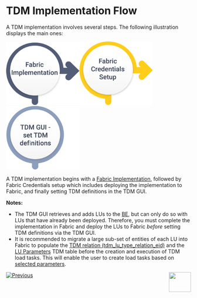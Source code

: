 # TDM Implementation Flow

A TDM implementation involves several steps. The following illustration displays the main ones:

[<img src="images/tdm_implementation_flow_step1.png" alt="drawing" width="200pxl"/>](03_tdm_fabric_implementation_flow.md)[<img src="images/tdm_implementation_flow_step2.png" alt="drawing" width="200pxl"/>](/articles/TDM/tdm_configuration/03_tdm_fabric_credentials.md)[<img src="images/tdm_implementation_flow_step4.png" alt="drawing" width="200pxl"/>](/articles/TDM/tdm_gui/01_tdm_gui_overview.md)



A TDM implementation begins with a [Fabric Implementation](03_tdm_fabric_implementation_flow.md), followed by Fabric Credentials setup which includes deploying the implementation to Fabric, and finally setting TDM definitions in the TDM GUI.

**Notes:** 

- The TDM GUI retrieves and adds LUs to the [BE](/articles/TDM/tdm_overview/03_business_entity_overview.md), but can only do so with LUs that have already been deployed. Therefore, you must complete the implementation in Fabric and deploy the LUs to Fabric *before* setting TDM definitions via the TDM GUI.
- It is recommended to migrate a large sub-set of entities of each LU into Fabric to populate the [TDM relation (tdm_lu_type_relation_eid)](/articles/TDM/tdm_architecture/02_tdm_database.md#tdm_lu_type_relation_eid) and the [LU Parameters](/articles/TDM/tdm_architecture/02_tdm_database.md#lu_name_params) TDM table before the creation and execution of TDM load tasks. This will enable the user to create load tasks based on [selected parameters](/articles/TDM/tdm_gui/18_load_task_requested_entities_regular_mode.md#parameters).  

[![Previous](/articles/images/Previous.png)](01_tdm_set_instance_per_env_and_version.md)[<img align="right" width="60" height="54" src="/articles/images/Next.png">](03_tdm_fabric_implementation_flow.md)
